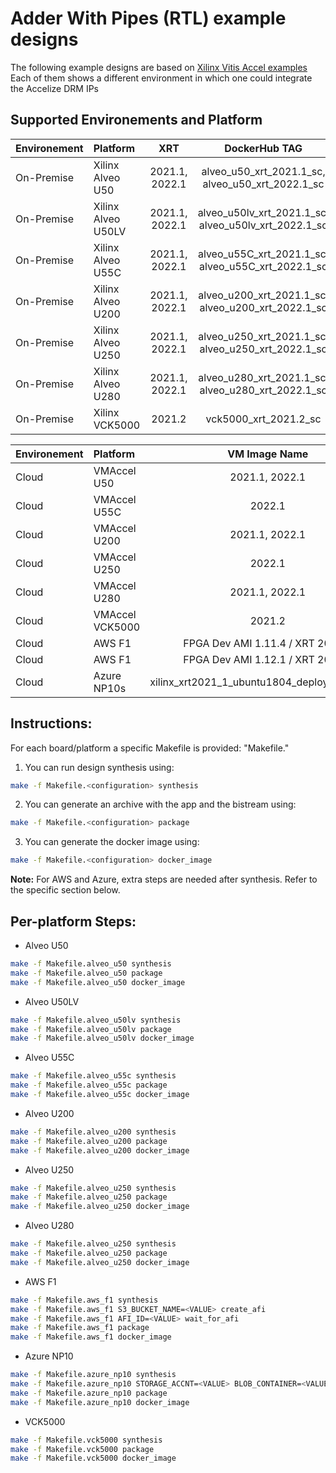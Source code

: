# Adder With Pipes (RTL) example designs

The following example designs are based on [Xilinx Vitis Accel examples](https://github.com/Xilinx/Vitis_Accel_Examples)
Each of them shows a different environment in which one could integrate the Accelize DRM IPs


## Supported  Environements and Platform

Environement    | Platform           | XRT                | DockerHub TAG                                 |
:---------------|:-------------------|:------------------:|:---------------------------------------------:|
On-Premise      |Xilinx Alveo U50    |2021.1, 2022.1      | alveo_u50_xrt_2021.1_sc, alveo_u50_xrt_2022.1_sc    |
On-Premise      |Xilinx Alveo U50LV  |2021.1, 2022.1      | alveo_u50lv_xrt_2021.1_sc, alveo_u50lv_xrt_2022.1_sc|
On-Premise      |Xilinx Alveo U55C   |2021.1, 2022.1      | alveo_u55C_xrt_2021.1_sc, alveo_u55C_xrt_2022.1_sc  |
On-Premise      |Xilinx Alveo U200   |2021.1, 2022.1      | alveo_u200_xrt_2021.1_sc, alveo_u200_xrt_2022.1_sc  |
On-Premise      |Xilinx Alveo U250   |2021.1, 2022.1      | alveo_u250_xrt_2021.1_sc, alveo_u250_xrt_2022.1_sc  |
On-Premise      |Xilinx Alveo U280   |2021.1, 2022.1      | alveo_u280_xrt_2021.1_sc, alveo_u280_xrt_2022.1_sc  |
On-Premise      |Xilinx VCK5000      |2021.2              | vck5000_xrt_2021.2_sc                            |


Environement    | Platform           | VM Image Name      | DockerHub TAG                                 |
:---------------|:-------------------|:------------------:|:---------------------------------------------:|
Cloud           |VMAccel U50         |2021.1, 2022.1      | alveo_u50_xrt_2021.1_sc, alveo_u50_xrt_2022.1_sc    |
Cloud           |VMAccel U55C        |2022.1              | alveo_u55C_xrt_2022.1_sc                         |
Cloud           |VMAccel U200        |2021.1, 2022.1      | alveo_u200_xrt_2021.1_sc, alveo_u200_xrt_2022.1_sc  |
Cloud           |VMAccel U250        |2022.1              | alveo_u250_xrt_2022.1_sc                         |
Cloud           |VMAccel U280        |2021.1, 2022.1      | alveo_u280_xrt_2021.1_sc, alveo_u280_xrt_2022.1_sc  |
Cloud           |VMAccel VCK5000     |2021.2              | vck5000_xrt_2021.2_sc                            |
Cloud           |AWS F1              |FPGA Dev AMI 1.11.4 / XRT 2021.1 | aws_f1_2021.1_sc                    |
Cloud           |AWS F1              |FPGA Dev AMI 1.12.1 / XRT 2021.2 | aws_f1_2021.2_sc                    |
Cloud           |Azure NP10s         |xilinx_xrt2021_1_ubuntu1804_deployment_image | azure_np10_2021.1_sc    |


## Instructions:

For each board/platform a specific Makefile is provided: "Makefile.<configuration>"
1. You can run design synthesis using:
```bash
make -f Makefile.<configuration> synthesis
```

2. You can generate an archive with the app and the bistream using:
```bash
make -f Makefile.<configuration> package
```

3. You can generate the docker image using:
```bash
make -f Makefile.<configuration> docker_image
```

**Note:** For AWS and Azure, extra steps are needed after synthesis. Refer to the specific section below.

## Per-platform Steps:

+ Alveo U50
```bash
make -f Makefile.alveo_u50 synthesis
make -f Makefile.alveo_u50 package
make -f Makefile.alveo_u50 docker_image
```

+ Alveo U50LV
```bash
make -f Makefile.alveo_u50lv synthesis
make -f Makefile.alveo_u50lv package
make -f Makefile.alveo_u50lv docker_image
```

+ Alveo U55C
```bash
make -f Makefile.alveo_u55c synthesis
make -f Makefile.alveo_u55c package
make -f Makefile.alveo_u55c docker_image
```

+ Alveo U200
```bash
make -f Makefile.alveo_u200 synthesis
make -f Makefile.alveo_u200 package
make -f Makefile.alveo_u200 docker_image
```

+ Alveo U250
```bash
make -f Makefile.alveo_u250 synthesis
make -f Makefile.alveo_u250 package
make -f Makefile.alveo_u250 docker_image
```

+ Alveo U280
```bash
make -f Makefile.alveo_u250 synthesis
make -f Makefile.alveo_u250 package
make -f Makefile.alveo_u250 docker_image
```

+ AWS F1
```bash
make -f Makefile.aws_f1 synthesis
make -f Makefile.aws_f1 S3_BUCKET_NAME=<VALUE> create_afi
make -f Makefile.aws_f1 AFI_ID=<VALUE> wait_for_afi
make -f Makefile.aws_f1 package
make -f Makefile.aws_f1 docker_image
```

+ Azure NP10
```bash
make -f Makefile.azure_np10 synthesis
make -f Makefile.azure_np10 STORAGE_ACCNT=<VALUE> BLOB_CONTAINER=<VALUE> xclbin_attestation
make -f Makefile.azure_np10 package
make -f Makefile.azure_np10 docker_image
```

+ VCK5000
```bash
make -f Makefile.vck5000 synthesis
make -f Makefile.vck5000 package
make -f Makefile.vck5000 docker_image
```
